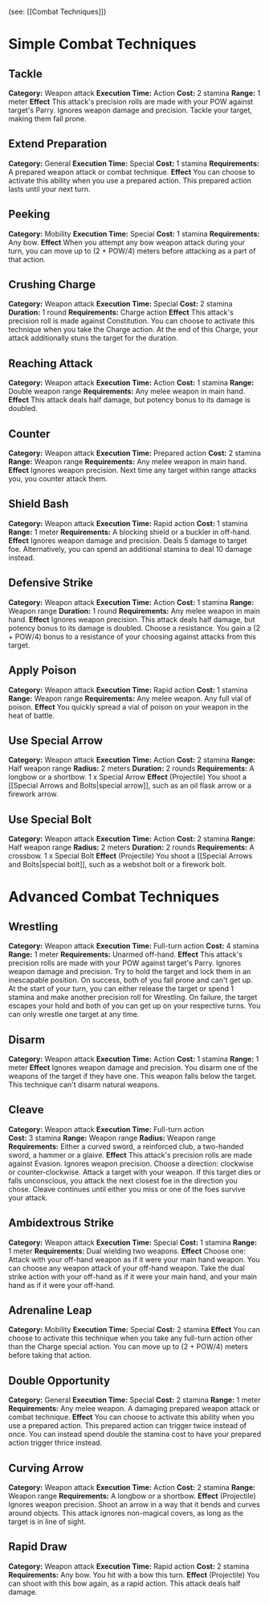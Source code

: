 (see: [[Combat Techniques]])

# Simple Combat Techniques
## Tackle
**Category:** Weapon attack
**Execution Time:** Action
**Cost:** 2 stamina
**Range:** 1 meter
**Effect**
	This attack's precision rolls are made with your POW against target's Parry.
	Ignores weapon damage and precision.
	Tackle your target, making them fall prone.

## Extend Preparation
**Category:** General
**Execution Time:** Special
**Cost:** 1 stamina
**Requirements:**
	A prepared weapon attack or combat technique.
**Effect**
	You can choose to activate this ability when you use a prepared action. This prepared action lasts until your next turn.

## Peeking
**Category:** Mobility
**Execution Time:** Special
**Cost:** 1 stamina
**Requirements:**
	Any bow.
**Effect**
	When you attempt any bow weapon attack during your turn, you can move up to (2 + POW/4) meters before attacking as a part of that action.

## Crushing Charge
**Category:** Weapon attack
**Execution Time:** Special
**Cost:** 2 stamina
**Duration:** 1 round
**Requirements:**
	Charge action
**Effect**
	This attack's precision roll is made against Constitution.
	You can choose to activate this technique when you take the Charge action.
	At the end of this Charge, your attack additionally stuns the target for the duration.

## Reaching Attack
**Category:** Weapon attack
**Execution Time:** Action 
**Cost:** 1 stamina
**Range:** Double weapon range
**Requirements:**
	Any melee weapon in main hand.
**Effect**
	This attack deals half damage, but potency bonus to its damage is doubled.

## Counter
**Category:** Weapon attack
**Execution Time:** Prepared action 
**Cost:** 2 stamina
**Range:** Weapon range
**Requirements:**
	Any melee weapon in main hand.
**Effect**
	Ignores weapon precision.
	Next time any target within range attacks you, you counter attack them.

## Shield Bash
**Category:** Weapon attack
**Execution Time:** Rapid action
**Cost:** 1 stamina
**Range:** 1 meter
**Requirements:**
	A blocking shield or a buckler in off-hand.
**Effect**
	Ignores weapon damage and precision.
	Deals 5 damage to target foe. 
	Alternatively, you can spend an additional stamina to deal 10 damage instead.

## Defensive Strike
**Category:** Weapon attack
**Execution Time:** Action
**Cost:** 1 stamina
**Range:** Weapon range
**Duration:** 1 round
**Requirements:**
	Any melee weapon in main hand.
**Effect**
	Ignores weapon precision.
	This attack deals half damage, but potency bonus to its damage is doubled.
	Choose a resistance. You gain a (2 + POW/4) bonus to a resistance of your choosing against attacks from this target.

## Apply Poison
**Category:** Weapon attack
**Execution Time:** Rapid action
**Cost:** 1 stamina
**Range:** Weapon range
**Requirements:**
	Any melee weapon.
	Any full vial of poison. 
**Effect**
	You quickly spread a vial of poison on your weapon in the heat of battle.

## Use Special Arrow
**Category:** Weapon attack
**Execution Time:** Action
**Cost:** 2 stamina
**Range:** Half weapon range
**Radius:** 2 meters
**Duration:** 2 rounds
**Requirements:**
	A longbow or a shortbow.
	1 x Special Arrow
**Effect**
	(Projectile)
	You shoot a [[Special Arrows and Bolts|special arrow]], such as an oil flask arrow or a firework arrow.

## Use Special Bolt
**Category:** Weapon attack
**Execution Time:** Action
**Cost:** 2 stamina
**Range:** Half weapon range
**Radius:** 2 meters
**Duration:** 2 rounds
**Requirements:**
	A crossbow.
	1 x Special Bolt
**Effect**
	(Projectile)
	You shoot a [[Special Arrows and Bolts|special bolt]], such as a webshot bolt or a firework bolt.

# Advanced Combat Techniques
## Wrestling 
**Category:** Weapon attack
**Execution Time:** Full-turn action
**Cost:** 4 stamina
**Range:** 1 meter
**Requirements:**
	Unarmed off-hand.
**Effect**
	This attack's precision rolls are made with your POW against target's Parry.
	Ignores weapon damage and precision. 
	Try to hold the target and lock them in an inescapable position. On success, both of you fall prone and can't get up.
	At the start of your turn, you can either release the target or spend 1 stamina and make another precision roll for Wrestling. On failure, the target escapes your hold and both of you can get up on your respective turns.
	You can only wrestle one target at any time.

## Disarm
**Category:** Weapon attack
**Execution Time:** Action
**Cost:** 1 stamina
**Range:** 1 meter
**Effect**
	Ignores weapon damage and precision. 
	You disarm one of the weapons of the target if they have one. This weapon falls below the target.
	This technique can't disarm natural weapons.

## Cleave
**Category:** Weapon attack
**Execution Time:** Full-turn action  
**Cost:** 3 stamina
**Range:** Weapon range
**Radius:** Weapon range
**Requirements:**
	Either a curved sword, a reinforced club, a two-handed sword, a hammer or a glaive.
**Effect**
	This attack's precision rolls are made against Evasion.
	Ignores weapon precision.
	Choose a direction: clockwise or counter-clockwise. Attack a target with your weapon. If this target dies or falls unconscious, you attack the next closest foe in the direction you chose. Cleave continues until either you miss or one of the foes survive your attack.

## Ambidextrous Strike
**Category:** Weapon attack
**Execution Time:** Special
**Cost:** 1 stamina
**Range:** 1 meter
**Requirements:**
	Dual wielding two weapons.
**Effect**
	Choose one:
	Attack with your off-hand weapon as if it were your main hand weapon. You can choose any weapon attack of your off-hand weapon.
	Take the dual strike action with your off-hand as if it were your main hand, and your main hand as if it were your off-hand.


## Adrenaline Leap
**Category:** Mobility
**Execution Time:** Special
**Cost:** 2 stamina
**Effect**
	You can choose to activate this technique when you take any full-turn action other than the Charge special action.
	You can move up to (2 + POW/4) meters before taking that action.

## Double Opportunity
**Category:** General
**Execution Time:** Special
**Cost:** 2 stamina
**Range:** 1 meter
**Requirements:**
	Any melee weapon.
	A damaging prepared weapon attack or combat technique.
**Effect**
	You can choose to activate this ability when you use a prepared action. This prepared action can trigger twice instead of once. You can instead spend double the stamina cost to have your prepared action trigger thrice instead.

## Curving Arrow
**Category:** Weapon attack
**Execution Time:** Action
**Cost:** 2 stamina
**Range:** Weapon range
**Requirements:**
	A longbow or a shortbow.
**Effect**
	(Projectile)
	Ignores weapon precision. 
	Shoot an arrow in a way that it bends and curves around objects.
	This attack ignores non-magical covers, as long as the target is in line of sight. 

## Rapid Draw
**Category:** Weapon attack
**Execution Time:** Rapid action
**Cost:** 2 stamina
**Requirements:**
	Any bow.
	You hit with a bow this turn.
**Effect**
	(Projectile)
	You can shoot with this bow again, as a rapid action. This attack deals half damage. 